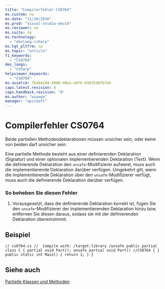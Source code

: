 ```yaml
---
title: "Compilerfehler CS0764"
ms.custom: na
ms.date: "11/16/2016"
ms.prod: "visual-studio-dev14"
ms.reviewer: na
ms.suite: na
ms.technology: 
  - "devlang-csharp"
ms.tgt_pltfrm: na
ms.topic: "article"
f1_keywords: 
  - "CS0764"
dev_langs: 
  - "CSharp"
helpviewer_keywords: 
  - "CS0764"
ms.assetid: 76a64149-49d8-40ea-a976-03835d8fb7eb
caps.latest.revision: 8
caps.handback.revision: "8"
ms.author: "wiwagn"
manager: "wpickett"
---
```

# Compilerfehler CS0764
Beide partiellen Methodendeklarationen müssen unsicher sein, oder keine von beiden darf unsicher sein.  
  
 Eine partielle Methode besteht aus einer definierenden Deklaration \(Signatur\) und einer optionalen implementierenden Deklaration \(Text\). Wenn die definierende Deklaration den `unsafe`\-Modifizierer aufweist, muss auch die implementierende Deklaration darüber verfügen. Umgekehrt gilt, wenn die implementierende Deklaration über den `unsafe`\-Modifizierer verfügt, muss auch die definierende Deklaration darüber verfügen.  
  
### So beheben Sie diesen Fehler  
  
1.  Vorausgesetzt, dass die definierende Deklaration korrekt ist, fügen Sie den `unsafe`\-Modifizierer der implementierenden Deklaration hinzu bzw. entfernen Sie diesen daraus, sodass sie mit der definierenden Deklaration übereinstimmt.  
  
## Beispiel  
  
```  
// cs0764.cs //  Compile with: /target:library /unsafe public partial class C { partial void Part(); unsafe partial void Part() //CS0764 { } public static int Main() { return 1; } }  
```  
  
## Siehe auch  
 [Partielle Klassen und Methoden](../Topic/Partial%20Classes%20and%20Methods%20\(C%23%20Programming%20Guide\).md)